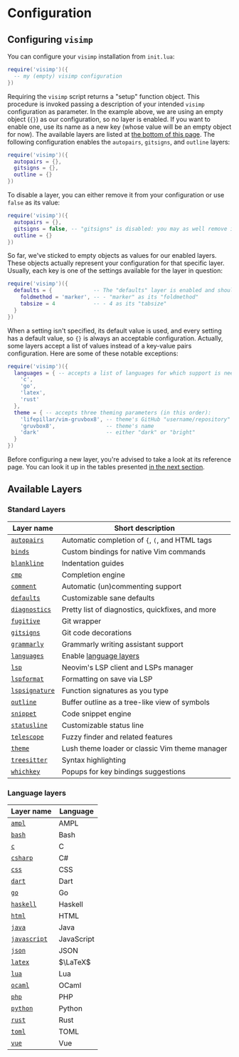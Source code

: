 # Configuration

## Configuring `visimp`

You can configure your `visimp` installation from `init.lua`:

```lua
require('visimp')({
  -- my (empty) visimp configuration
})
```

Requiring the `visimp` script returns a "setup" function object. This procedure
is invoked passing a description of your intended `visimp` configuration as
parameter. In the example above, we are using an empty object (`{}`) as our configuration,
so no layer is enabled. If you want to enable one, use its name as a new key
(whose value will be an empty object for now). The available layers are listed
at [the bottom of this page](#available-layers). The following configuration
enables the `autopairs`, `gitsigns`, and `outline` layers:

```lua
require('visimp')({
  autopairs = {},
  gitsigns = {},
  outline = {}
})
```

To disable a layer, you can either remove it from your configuration or use
`false` as its value:

```lua
require('visimp')({
  autopairs = {},
  gitsigns = false, -- "gitsigns" is disabled: you may as well remove its entry
  outline = {}
})
```

So far, we've sticked to empty objects as values for our enabled layers. These
objects actually represent your configuration for that specific layer. Usually,
each key is one of the settings available for the layer in question:

```lua
require('visimp')({
  defaults = {             -- The "defaults" layer is enabled and should use:
    foldmethod = 'marker', -- - "marker" as its "foldmethod"
    tabsize = 4            -- - 4 as its "tabsize"
  }
})
```

When a setting isn't specified, its default value is used, and every setting has
a default value, so `{}` is always an acceptable configuration. Actually, some
layers accept a list of values instead of a key-value pairs configuration. Here
are some of these notable exceptions:

```lua
require('visimp')({
  languages = { -- accepts a list of languages for which support is needed.
    'c',
    'go',
    'latex',
    'rust'
  },
  theme = { -- accepts three theming parameters (in this order):
    'lifepillar/vim-gruvbox8', -- theme's GitHub "username/repository"
    'gruvbox8',                -- theme's name
    'dark'                     -- either "dark" or "bright"
  }
})
```

Before configuring a new layer, you're advised to take a look at its reference
page. You can look it up in the tables presented [in the next
section](#available-layers).

## Available Layers

### Standard Layers

| Layer name                               | Short description                                |
| ---------------------------------------- | ------------------------------------------------ |
| [`autopairs`](layers/AUTOPAIRS.md)       | Automatic completion of `{`, `(`, and HTML tags  |
| [`binds`](layers/BINDS.md)               | Custom bindings for native Vim commands          |
| [`blankline`](layers/BLANKLINE.md)       | Indentation guides                               |
| [`cmp`](layers/CMP.md)                   | Completion engine                                |
| [`comment`](layers/COMMENT.md)           | Automatic (un)commenting support                 |
| [`defaults`](layers/DEFAULTS.md)         | Customizable sane defaults                       |
| [`diagnostics`](layers/DIAGNOSTICS.md)   | Pretty list of diagnostics, quickfixes, and more |
| [`fugitive`](layers/FUGITIVE.md)         | Git wrapper                                      |
| [`gitsigns`](layers/GITSIGNS.md)         | Git code decorations                             |
| [`grammarly`](layers/GRAMMARLY.md)       | Grammarly writing assistant support              |
| [`languages`](layers/LANGUAGES.md)       | Enable [language layers](#language-layers)       |
| [`lsp`](layers/LSP.md)                   | Neovim's LSP client and LSPs manager             |
| [`lspformat`](layers/LSPFORMAT.md)       | Formatting on save via LSP                       |
| [`lspsignature`](layers/LSPSIGNATURE.md) | Function signatures as you type                  |
| [`outline`](layers/OUTLINE.md)           | Buffer outline as a tree-like view of symbols    |
| [`snippet`](layers/SNIPPET.md)           | Code snippet engine                              |
| [`statusline`](layers/STATUSLINE.md)     | Customizable status line                         |
| [`telescope`](layers/TELESCOPE.md)       | Fuzzy finder and related features                |
| [`theme`](layers/THEME.md)               | Lush theme loader or classic Vim theme manager   |
| [`treesitter`](layers/TREESITTER.md)     | Syntax highlighting                              |
| [`whichkey`](layers/WHICHKEY.md)         | Popups for key bindings suggestions              |

### Language layers

| Layer name                         | Language   |
| ---------------------------------- | ---------- |
| [`ampl`](lang/AMPL.md)             | AMPL       |
| [`bash`](lang/BASH.md)             | Bash       |
| [`c`](lang/C.md)                   | C          |
| [`csharp`](lang/CSHARP.md)         | C#         |
| [`css`](lang/CSS.md)               | CSS        |
| [`dart`](lang/DART.md)             | Dart       |
| [`go`](lang/GO.md)                 | Go         |
| [`haskell`](lang/HSKELL.md)        | Haskell    |
| [`html`](lang/HTML.md)             | HTML       |
| [`java`](lang/JAVA.md)             | Java       |
| [`javascript`](lang/JAVASCRIPT.md) | JavaScript |
| [`json`](lang/JSON.md)             | JSON       |
| [`latex`](lang/LATEX.md)           | $\LaTeX$   |
| [`lua`](lang/LUA.md)               | Lua        |
| [`ocaml`](lang/OCAML.md)           | OCaml      |
| [`php`](lang/PHP.md)               | PHP        |
| [`python`](lang/PYTHON.md)         | Python     |
| [`rust`](lang/RUST.md)             | Rust       |
| [`toml`](lang/TOML.md)             | TOML       |
| [`vue`](lang/VUE.md)               | Vue        |
